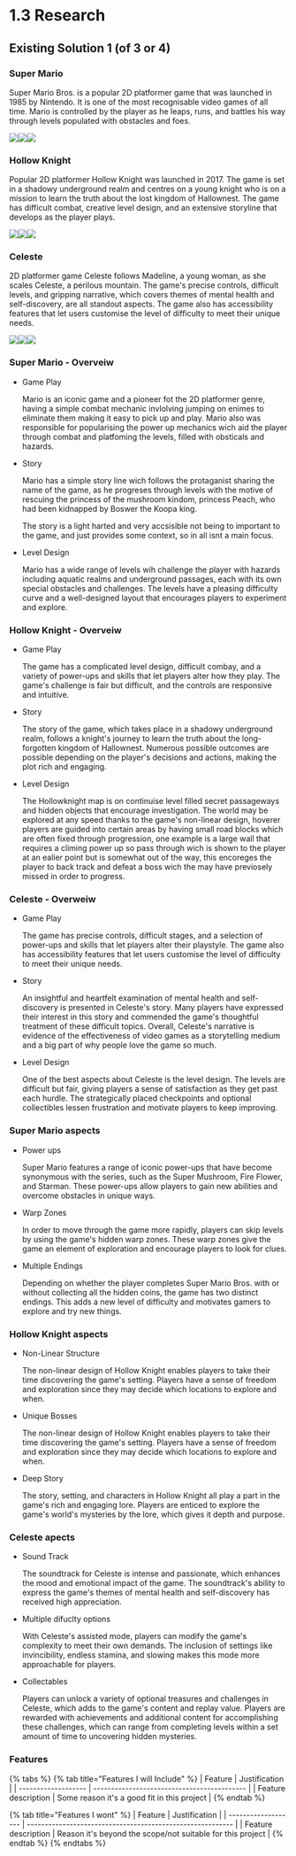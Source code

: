 # 1.3 Research

## Existing Solution 1 (of 3 or 4)

### Super Mario&#x20;

Super Mario Bros. is a popular 2D platformer game that was launched in 1985 by Nintendo. It is one of the most recognisable video games of all time. Mario is controlled by the player as he leaps, runs, and battles his way through levels populated with obstacles and foes.

![](<../.gitbook/assets/image (8).png>)![](<../.gitbook/assets/image (2).png>)![](<../.gitbook/assets/image (9).png>)

### Hollow Knight

Popular 2D platformer Hollow Knight was launched in 2017. The game is set in a shadowy underground realm and centres on a young knight who is on a mission to learn the truth about the lost kingdom of Hallownest. The game has difficult combat, creative level design, and an extensive storyline that develops as the player plays.

![](<../.gitbook/assets/image (11).png>)![](<../.gitbook/assets/image (4).png>)![](../.gitbook/assets/image.png)

### Celeste

2D platformer game Celeste follows Madeline, a young woman, as she scales Celeste, a perilous mountain. The game's precise controls, difficult levels, and gripping narrative, which covers themes of mental health and self-discovery, are all standout aspects. The game also has accessibility features that let users customise the level of difficulty to meet their unique needs.

![](<../.gitbook/assets/image (1).png>)![](<../.gitbook/assets/image (7).png>)![](<../.gitbook/assets/image (10).png>)



###

### Super Mario - Overveiw

*   Game Play

    Mario is an iconic game and a pioneer fot the 2D platformer genre, having a simple combat mechanic invlolving jumping on enimes to eliminate them making it easy to pick up and play. Mario also was responsible for popularising  the power up mechanics wich aid the  player through combat and platfoming the levels, filled with obsticals and hazards.
*   Story

    Mario has a simple story line wich follows the protaganist sharing the name of the game, as he progreses through levels with the motive of rescuing the princess of the mushroom kindom, princess Peach, who had been kidnapped by Boswer the Koopa king.

    The story is a light harted and very accsisible not being to important to the game, and just provides some context, so in all isnt a main focus.
*   Level Design

    Mario has a wide range of levels wih challenge the player with hazards including aquatic realms and underground passages, each with its own special obstacles and challenges. The levels have a pleasing difficulty curve and a well-designed layout that encourages players to experiment and explore.

### Hollow Knight - Overveiw

*   Game Play

    The game has a complicated level design, difficult combay, and a variety of power-ups and skills that let players alter how they play. The game's challenge is fair but difficult, and the controls are responsive and intuitive.
*   Story

    The story of the game, which takes place in a shadowy underground realm, follows a knight's journey to learn the truth about the long-forgotten kingdom of Hallownest. Numerous possible outcomes are possible depending on the player's decisions and actions, making the plot rich and engaging.
*   Level Design

    The Hollowknight map is on continuise level filled secret passageways and hidden objects that encourage investigation. The world may be explored at any speed thanks to the game's non-linear design, hoverer players are guided into certain areas by having small road blocks which are often fixed through progression, one example is a large wall that requires a climing power up so pass through wich is shown to the player at an ealier point but is somewhat out of the way, this encoreges the player to back track and defeat a boss wich the may have previosely missed in order to progress.

### Celeste - Overweiw

*   Game Play

    The game has precise controls, difficult stages, and a selection of power-ups and skills that let players alter their playstyle. The game also has accessibility features that let users customise the level of difficulty to meet their unique needs.
*   Story

    An insightful and heartfelt examination of mental health and self-discovery is presented in Celeste's story. Many players have expressed their interest in this story and commended the game's thoughtful treatment of these difficult topics. Overall, Celeste's narrative is evidence of the effectiveness of video games as a storytelling medium and a big part of why people love the game so much.
*   Level Design

    One of the best aspects about Celeste is the level design. The levels are difficult but fair, giving players a sense of satisfaction as they get past each hurdle. The strategically placed checkpoints and optional collectibles lessen frustration and motivate players to keep improving.

### Super Mario aspects

*   Power ups

    Super Mario features a range of iconic power-ups that have become synonymous with the series, such as the Super Mushroom, Fire Flower, and Starman. These power-ups allow players to gain new abilities and overcome obstacles in unique ways.
*   Warp Zones&#x20;

    In order to move through the game more rapidly, players can skip levels by using the game's hidden warp zones. These warp zones give the game an element of exploration and encourage players to look for clues.
*   Multiple Endings

    Depending on whether the player completes Super Mario Bros. with or without collecting all the hidden coins, the game has two distinct endings. This adds a new level of difficulty and motivates gamers to explore and try new things.

### Hollow Knight aspects

*   Non-Linear Structure

    The non-linear design of Hollow Knight enables players to take their time discovering the game's setting. Players have a sense of freedom and exploration since they may decide which locations to explore and when.
*   Unique Bosses

    The non-linear design of Hollow Knight enables players to take their time discovering the game's setting. Players have a sense of freedom and exploration since they may decide which locations to explore and when.
*   Deep Story

    The story, setting, and characters in Hollow Knight all play a part in the game's rich and engaging lore. Players are enticed to explore the game's world's mysteries by the lore, which gives it depth and purpose.

### Celeste apects

*   Sound Track

    The soundtrack for Celeste is intense and passionate, which enhances the mood and emotional impact of the game. The soundtrack's ability to express the game's themes of mental health and self-discovery has received high appreciation.
*   Multiple difuclty options

    With Celeste's assisted mode, players can modify the game's complexity to meet their own demands. The inclusion of settings like invincibility, endless stamina, and slowing makes this mode more approachable for players.
*   Collectables

    Players can unlock a variety of optional treasures and challenges in Celeste, which adds to the game's content and replay value. Players are rewarded with achievements and additional content for accomplishing these challenges, which can range from completing levels within a set amount of time to uncovering hidden mysteries.

###

### Features

{% tabs %}
{% tab title="Features I will Include" %}
| Feature             | Justification                               |
| ------------------- | ------------------------------------------- |
| Feature description | Some reason it's a good fit in this project |
{% endtab %}

{% tab title="Features I wont" %}
| Feature             | Justification                                              |
| ------------------- | ---------------------------------------------------------- |
| Feature description | Reason it's beyond the scope/not suitable for this project |
{% endtab %}
{% endtabs %}
